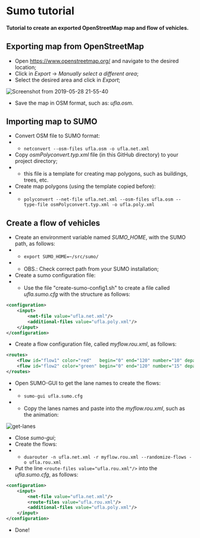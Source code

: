 # Sumo tutorial
#### Tutorial to create an exported OpenStreetMap map and flow of vehicles.

## Exporting map from OpenStreetMap
- Open https://www.openstreetmap.org/ and navigate to the desired location;
- Click in *Export* -> *Manually select a different area*;
- Select the desired area and click in *Export*;

![Screenshot from 2019-05-28 21-55-40](https://user-images.githubusercontent.com/43869367/58521663-8bf86c00-8193-11e9-8d35-e91e582982c9.png)

- Save the map in OSM format, such as: *ufla.osm*.


## Importing map to SUMO
- Convert OSM file to SUMO format:
- - `netconvert --osm-files ufla.osm -o ufla.net.xml`
- Copy *osmPolyconvert.typ.xml* file (in this GitHub directory) to your project directory;
- - this file is a template for creating map polygons, such as buildings, trees, etc.
- Create map polygons (using the template copied before):
- - `polyconvert --net-file ufla.net.xml --osm-files ufla.osm --type-file osmPolyconvert.typ.xml -o ufla.poly.xml`


## Create a flow of vehicles
- Create an environment variable named *SUMO_HOME*, with the SUMO path, as follows:
- - `export SUMO_HOME=~/src/sumo/`
- - OBS.: Check correct path from your SUMO installation;
- Create a sumo configuration file:
- - Use the file "create-sumo-config1.sh" to create a file called *ufla.sumo.cfg* with the structure as follows:
```xml
<configuration>
	<input>
		<net-file value="ufla.net.xml"/>
		<additional-files value="ufla.poly.xml"/>
	</input>
</configuration>
```
- Create a flow configuration file, called *myflow.rou.xml*, as follows:
```xml
<routes>
	<flow id="flow1" color="red"   begin="0" end="120" number="10" departLane="random" from="" to=""/>
	<flow id="flow2" color="green" begin="0" end="120" number="15" departLane="random" from="" to=""/>
</routes>
```
- Open SUMO-GUI to get the lane names to create the flows:
- - `sumo-gui ufla.sumo.cfg`
- - Copy the lanes names and paste into the *myflow.rou.xml*, such as the animation:

![get-lanes](https://user-images.githubusercontent.com/43869367/58526377-30cf7500-81a5-11e9-9bed-fe8bb46dd131.gif)

- Close *sumo-gui*;
- Create the flows:
- - `duarouter -n ufla.net.xml -r myflow.rou.xml --randomize-flows -o ufla.rou.xml`
- Put the line `<route-files value="ufla.rou.xml"/>` into the *ufla.sumo.cfg*, as follows:
```xml
<configuration>
	<input>
		<net-file value="ufla.net.xml"/>
		<route-files value="ufla.rou.xml"/>
		<additional-files value="ufla.poly.xml"/>
	</input>
</configuration>
```
- Done!
